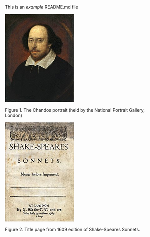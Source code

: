 This is an *example* README.md file

![fig_shakespeare](figures/shakespeare_portrait.jpg)

Figure 1. The Chandos portrait (held by the National Portrait Gallery, London)

![fig_shakespeare_sonnets](figures/shakespeare_sonnets.jpg)

Figure 2. Title page from 1609 edition of Shake-Speares Sonnets.
